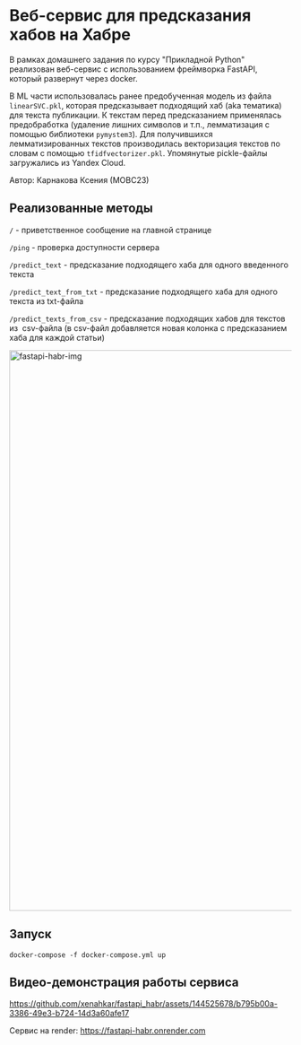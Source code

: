 
# Веб-сервис для предсказания хабов на Хабре

 В рамках домашнего задания по курсу "Прикладной Python" реализован веб-сервис с использованием фреймворка FastAPI, который развернут через docker.

В ML части использовалась ранее предобученная модель из файла `linearSVC.pkl`, которая предсказывает подходящий хаб (aka тематика) для текста публикации. К текстам перед предсказанием применялась предобработка (удаление лишних символов и т.п., лемматизация с помощью библиотеки `pymystem3`). Для получившихся лемматизированных текстов производилась векторизация текстов по словам с помощью `tfidfvectorizer.pkl`. Упомянутые piсkle-файлы загружались из Yandex Cloud.

Автор: Карнакова Ксения (МОВС23)
 

 ## Реализованные методы

`/` - приветственное сообщение на главной странице

`/ping` - проверка доступности сервера

`/predict_text` - предсказание подходящего хаба для одного введенного текста

`/predict_text_from_txt` - предсказание подходящего хаба для одного текста из txt-файла

`/predict_texts_from_csv` - предсказание подходящих хабов для текстов из  csv-файла (в csv-файл добавляется новая колонка с предсказанием хаба для каждой статьи)

 <img width="1000" alt="fastapi-habr-img" src="https://github.com/xenahkar/habr_fastapi/assets/144525678/7c48ebd5-2f45-45af-be3f-fac348b8528e">

## Запуск

```
docker-compose -f docker-compose.yml up
```

## Видео-демонстрация работы сервиса



https://github.com/xenahkar/fastapi_habr/assets/144525678/b795b00a-3386-49e3-b724-14d3a60afe17




Сервис на render: https://fastapi-habr.onrender.com


